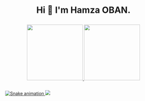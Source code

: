 ### 

<h1 align="center"> Hi 👋 I'm Hamza OBAN. </h1>

##

<div align="center">
<a href="https://github.com/Hamzall">  
<img height="180em" src="https://github-readme-stats.vercel.app/api?username=Hamzall&show_icons=true&theme=onedark&include_all_commits=true&count_private=true"/>  
<img height="180em" src="https://github-readme-stats.vercel.app/api/top-langs/?username=Hamzall&layout=compact&langs_count=7&theme=onedark"/>
</div>
  
##
  
![Snake animation](https://github.com/Hamzall/Hamzall/blob/output/github-contribution-grid-snake.svg)
  <a href="https://github.com/Hamzall">
  <img src="https://shields-io-visitor-counter.herokuapp.com/badge?page=Hamzall.Hamzall&style=for-the-badge">
<a>
